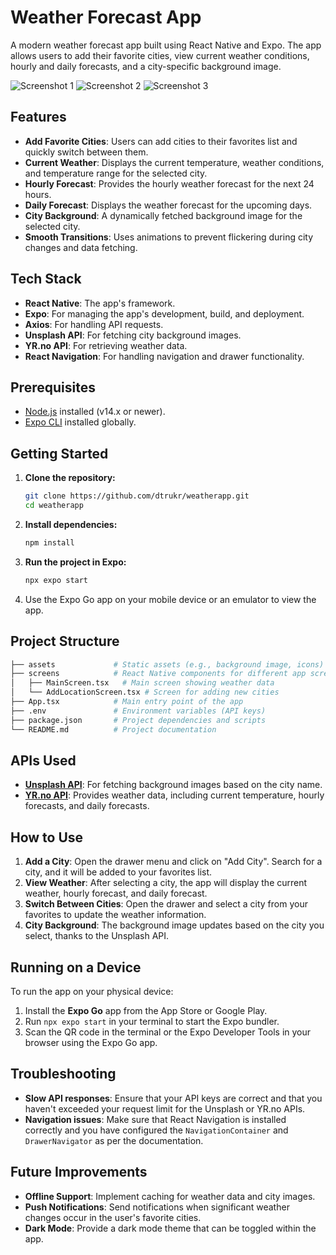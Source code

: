 # Weather Forecast App

A modern weather forecast app built using React Native and Expo. The app allows users to add their favorite cities, view current weather conditions, hourly and daily forecasts, and a city-specific background image.

![Screenshot 1](screenshots/screenshot1.png?raw=true "Screenshot 1")
![Screenshot 2](screenshots/screenshot2.png?raw=true "Screenshot 2")
![Screenshot 3](screenshots/screenshot3.png?raw=true "Screenshot 3")

## Features

- **Add Favorite Cities**: Users can add cities to their favorites list and quickly switch between them.
- **Current Weather**: Displays the current temperature, weather conditions, and temperature range for the selected city.
- **Hourly Forecast**: Provides the hourly weather forecast for the next 24 hours.
- **Daily Forecast**: Displays the weather forecast for the upcoming days.
- **City Background**: A dynamically fetched background image for the selected city.
- **Smooth Transitions**: Uses animations to prevent flickering during city changes and data fetching.

## Tech Stack

- **React Native**: The app's framework.
- **Expo**: For managing the app's development, build, and deployment.
- **Axios**: For handling API requests.
- **Unsplash API**: For fetching city background images.
- **YR.no API**: For retrieving weather data.
- **React Navigation**: For handling navigation and drawer functionality.

## Prerequisites

- [Node.js](https://nodejs.org/en/) installed (v14.x or newer).
- [Expo CLI](https://docs.expo.dev/get-started/installation/) installed globally.

## Getting Started

1. **Clone the repository:**

   ```bash
   git clone https://github.com/dtrukr/weatherapp.git
   cd weatherapp
   ```

2. **Install dependencies:**

   ```bash
   npm install
   ```

3. **Run the project in Expo:**

   ```bash
   npx expo start
   ```

4. Use the Expo Go app on your mobile device or an emulator to view the app.

## Project Structure

```bash
├── assets             # Static assets (e.g., background image, icons)
├── screens            # React Native components for different app screens
│   ├── MainScreen.tsx   # Main screen showing weather data
│   └── AddLocationScreen.tsx # Screen for adding new cities
├── App.tsx            # Main entry point of the app
├── .env               # Environment variables (API keys)
├── package.json       # Project dependencies and scripts
└── README.md          # Project documentation
```

## APIs Used

- **[Unsplash API](https://unsplash.com/developers)**: For fetching background images based on the city name.
- **[YR.no API](https://developer.yr.no/)**: Provides weather data, including current temperature, hourly forecasts, and daily forecasts.

## How to Use

1. **Add a City**: Open the drawer menu and click on "Add City". Search for a city, and it will be added to your favorites list.
2. **View Weather**: After selecting a city, the app will display the current weather, hourly forecast, and daily forecast.
3. **Switch Between Cities**: Open the drawer and select a city from your favorites to update the weather information.
4. **City Background**: The background image updates based on the city you select, thanks to the Unsplash API.

## Running on a Device

To run the app on your physical device:

1. Install the **Expo Go** app from the App Store or Google Play.
2. Run `npx expo start` in your terminal to start the Expo bundler.
3. Scan the QR code in the terminal or the Expo Developer Tools in your browser using the Expo Go app.

## Troubleshooting

- **Slow API responses**: Ensure that your API keys are correct and that you haven't exceeded your request limit for the Unsplash or YR.no APIs.
- **Navigation issues**: Make sure that React Navigation is installed correctly and you have configured the `NavigationContainer` and `DrawerNavigator` as per the documentation.

## Future Improvements

- **Offline Support**: Implement caching for weather data and city images.
- **Push Notifications**: Send notifications when significant weather changes occur in the user's favorite cities.
- **Dark Mode**: Provide a dark mode theme that can be toggled within the app.
